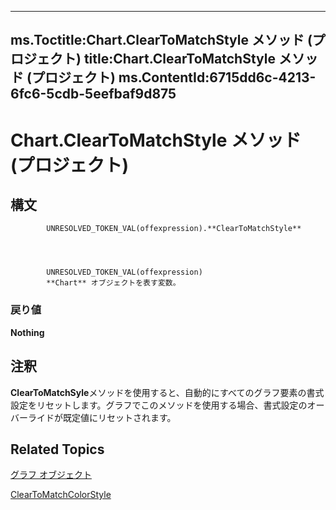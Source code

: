 
---
ms.Toctitle:Chart.ClearToMatchStyle メソッド (プロジェクト)
title:Chart.ClearToMatchStyle メソッド (プロジェクト)
ms.ContentId:6715dd6c-4213-6fc6-5cdb-5eefbaf9d875
---
# Chart.ClearToMatchStyle メソッド (プロジェクト)





## 構文

            UNRESOLVED_TOKEN_VAL(offexpression).**ClearToMatchStyle**




            UNRESOLVED_TOKEN_VAL(offexpression)
            **Chart** オブジェクトを表す変数。

### 戻り値
**Nothing**





## 注釈
**ClearToMatchSyle**メソッドを使用すると、自動的にすべてのグラフ要素の書式設定をリセットします。グラフでこのメソッドを使用する場合、書式設定のオーバーライドが既定値にリセットされます。



## Related Topics

[グラフ オブジェクト](810d4ec1-69d2-c432-b9da-57042b783b85.md)

[ClearToMatchColorStyle](b2592ff4-8410-fa5c-a270-d03d47156607.md)




